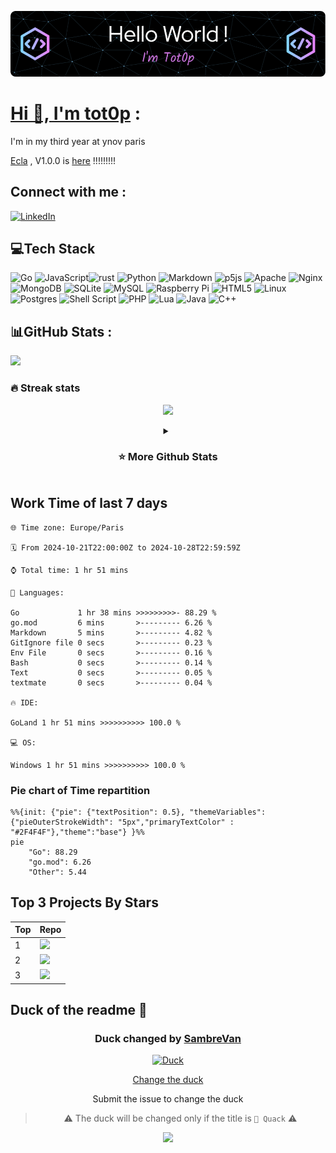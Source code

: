 <div align="center">

[![Typing SVG](./img/github-header-image.png)](https://github.com/tot0p/Hello-World)

</div>

# [Hi 👋, I'm tot0p](https://tot0p.github.io/tot0p/) :
I'm in my third year at ynov paris

[Ecla](https://github.com/Eclalang) , V1.0.0 is [here](https://github.com/Eclalang/Ecla) !!!!!!!!!


## Connect with me :
[![LinkedIn](https://img.shields.io/badge/LinkedIn-%230077B5.svg?logo=linkedin&logoColor=white)](https://linkedin.com/in/thomas-lemaitre78)
<!--
[![Dev.to](https://img.shields.io/badge/dev.to-0A0A0A?style=for-the-badge&logo=devdotto&logoColor=white)](https://dev.to/tot0p)
[![Medium](https://img.shields.io/badge/Medium-12100E?style=for-the-badge&logo=medium&logoColor=white)](https://medium.com/@tot0p)
-->

## 💻Tech Stack
![Go](https://img.shields.io/badge/go-%2300ADD8.svg?style=for-the-badge&logo=go&logoColor=white) ![JavaScript](https://img.shields.io/badge/javascript-%23323330.svg?style=for-the-badge&logo=javascript&logoColor=%23F7DF1E)![rust](https://img.shields.io/badge/Rust-000000?style=for-the-badge&logo=rust&logoColor=white) ![Python](https://img.shields.io/badge/python-3670A0?style=for-the-badge&logo=python&logoColor=ffdd54) ![Markdown](https://img.shields.io/badge/markdown-%23000000.svg?style=for-the-badge&logo=markdown&logoColor=white) ![p5js](https://img.shields.io/badge/p5.js-ED225D?style=for-the-badge&logo=p5.js&logoColor=FFFFFF) ![Apache](https://img.shields.io/badge/apache-%23D42029.svg?style=for-the-badge&logo=apache&logoColor=white) ![Nginx](https://img.shields.io/badge/nginx-%23009639.svg?style=for-the-badge&logo=nginx&logoColor=white) ![MongoDB](https://img.shields.io/badge/MongoDB-%234ea94b.svg?style=for-the-badge&logo=mongodb&logoColor=white) ![SQLite](https://img.shields.io/badge/sqlite-%2307405e.svg?style=for-the-badge&logo=sqlite&logoColor=white) ![MySQL](https://img.shields.io/badge/mysql-%2300f.svg?style=for-the-badge&logo=mysql&logoColor=white) ![Raspberry Pi](https://img.shields.io/badge/-RaspberryPi-C51A4A?style=for-the-badge&logo=Raspberry-Pi) ![HTML5](https://img.shields.io/badge/html5-%23E34F26.svg?style=for-the-badge&logo=html5&logoColor=white) ![Linux](https://img.shields.io/badge/Linux-FCC624?style=for-the-badge&logo=linux&logoColor=black) ![Postgres](https://img.shields.io/badge/postgres-%23316192.svg?style=for-the-badge&logo=postgresql&logoColor=white) ![Shell Script](https://img.shields.io/badge/shell_script-%23121011.svg?style=for-the-badge&logo=gnu-bash&logoColor=white) ![PHP](https://img.shields.io/badge/php-%23777BB4.svg?style=for-the-badge&logo=php&logoColor=white)  ![Lua](https://img.shields.io/badge/lua-%232C2D72.svg?style=for-the-badge&logo=lua&logoColor=white) ![Java](https://img.shields.io/badge/java-%23ED8B00.svg?style=for-the-badge&logo=java&logoColor=white) ![C++](https://img.shields.io/badge/c++-%2300599C.svg?style=for-the-badge&logo=c%2B%2B&logoColor=white)


## 📊GitHub Stats :

![](https://github-readme-activity-graph.cyclic.app/graph?username=tot0p&theme=react-dark)

### 🔥 Streak stats

<div align="center">

![](https://github-readme-streak-stats.herokuapp.com/?user=Tot0p&theme=gruvbox&hide_border=true)

</div>

<details align="center"> 
  <summary><h3>⭐ More Github Stats </h3></summary>
  
<img src="https://github-readme-stats.vercel.app/api/top-langs/?username=tot0p&theme=gruvbox&hide_border=true&layout=compact&langs_count=10&hide=HTML,CSS" height="192px"/>
<img src="https://github-readme-stats.vercel.app/api?username=tot0p&theme=gruvbox&hide_border=true&include_all_commits=true&count_private=false" height="192px"/>
</details>

<!--WAKATIME-->
## Work Time of last 7 days

```text
🌐 Time zone: Europe/Paris

🗓️ From 2024-10-21T22:00:00Z to 2024-10-28T22:59:59Z

⌚ Total time: 1 hr 51 mins

💬 Languages:

Go             1 hr 38 mins >>>>>>>>>- 88.29 %
go.mod         6 mins       >--------- 6.26 %
Markdown       5 mins       >--------- 4.82 %
GitIgnore file 0 secs       >--------- 0.23 %
Env File       0 secs       >--------- 0.16 %
Bash           0 secs       >--------- 0.14 %
Text           0 secs       >--------- 0.05 %
textmate       0 secs       >--------- 0.04 %

🔥 IDE:

GoLand 1 hr 51 mins >>>>>>>>>> 100.0 %

💻 OS:

Windows 1 hr 51 mins >>>>>>>>>> 100.0 %
```
### Pie chart of Time repartition
```mermaid
%%{init: {"pie": {"textPosition": 0.5}, "themeVariables": {"pieOuterStrokeWidth": "5px","primaryTextColor" : "#2F4F4F"},"theme":"base"} }%%
pie
	"Go": 88.29
	"go.mod": 6.26
	"Other": 5.44
```
<!--/WAKATIME-->


## Top 3 Projects By Stars

<div align="center">

<!--TABLE-->
| Top | Repo                                                                                                                                                                                    |
|-----|-----------------------------------------------------------------------------------------------------------------------------------------------------------------------------------------|
| 1   | <a href="https://github.com/Eclalang/Ecla"><img src="https://denvercoder1-github-readme-stats.vercel.app/api/pin/?username=Eclalang&repo=Ecla&theme=dark" width="480px"/></a>           |
| 2   | <a href="https://github.com/tot0p/Hello-World"><img src="https://denvercoder1-github-readme-stats.vercel.app/api/pin/?username=tot0p&repo=Hello-World&theme=dark" width="480px"/></a>   |
| 3   | <a href="https://github.com/Eclalang/LearnEcla"><img src="https://denvercoder1-github-readme-stats.vercel.app/api/pin/?username=Eclalang&repo=LearnEcla&theme=dark" width="480px"/></a> |

<!--/TABLE-->

  
</div>

## Duck of the readme 🦆

<div align="center">

<!--DUCK-->
### Duck changed by [SambreVan](https://github.com/SambreVan)
[![Duck](https://random-d.uk/api/46.jpg)](https://github.com/tot0p/tot0p/issues/new?title=%F0%9F%A6%86%20Quack)
<!--/DUCK-->

[Change the duck](https://github.com/tot0p/tot0p/issues/new?title=%F0%9F%A6%86%20Quack)

Submit the issue to change the duck

> :warning: The duck will be changed only if the title is `🦆 Quack` :warning:


![](https://visitor-badge.laobi.icu/badge?page_id=tot0p.tot0p)

</div>